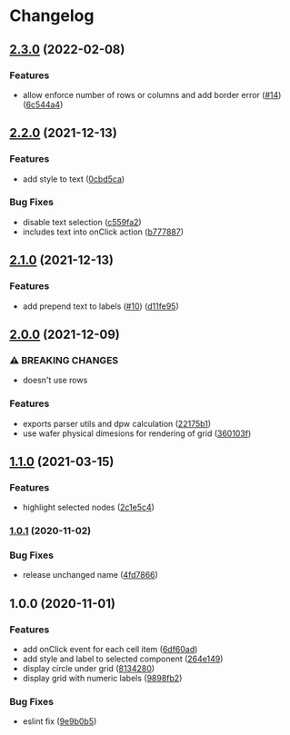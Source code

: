 # Changelog

## [2.3.0](https://www.github.com/zakodium/react-wafer/compare/v2.2.0...v2.3.0) (2022-02-08)


### Features

* allow enforce number of rows or columns and add border error ([#14](https://www.github.com/zakodium/react-wafer/issues/14)) ([6c544a4](https://www.github.com/zakodium/react-wafer/commit/6c544a4eb29d6da6db8b5af3099e799ba9ebc62d))

## [2.2.0](https://www.github.com/zakodium/react-wafer/compare/v2.1.0...v2.2.0) (2021-12-13)


### Features

* add style to text ([0cbd5ca](https://www.github.com/zakodium/react-wafer/commit/0cbd5ca5fa1191341bf772ef85f595480e7f3e0c))


### Bug Fixes

* disable text selection ([c559fa2](https://www.github.com/zakodium/react-wafer/commit/c559fa22fc2f89f379b78f5cfe3162c8e855c039))
* includes text into onClick action ([b777887](https://www.github.com/zakodium/react-wafer/commit/b77788722e3385c01f8564b1beae9a1be00fafb5))

## [2.1.0](https://www.github.com/zakodium/react-wafer/compare/v2.0.0...v2.1.0) (2021-12-13)


### Features

* add prepend text to labels ([#10](https://www.github.com/zakodium/react-wafer/issues/10)) ([d11fe95](https://www.github.com/zakodium/react-wafer/commit/d11fe955c4ef3d89a1995525a1e35b6e0b3471bd))

## [2.0.0](https://www.github.com/zakodium/react-wafer/compare/v1.1.0...v2.0.0) (2021-12-09)


### ⚠ BREAKING CHANGES

* doesn't use rows

### Features

* exports parser utils and dpw calculation ([22175b1](https://www.github.com/zakodium/react-wafer/commit/22175b185eda948d3e5f470d51216a22992d871b))
* use wafer physical dimesions for rendering of grid ([360103f](https://www.github.com/zakodium/react-wafer/commit/360103f9b78d0df9b6e5c7a82ed9754f72f909b1))

## [1.1.0](https://www.github.com/zakodium/react-wafer/compare/v1.0.1...v1.1.0) (2021-03-15)


### Features

* highlight selected nodes ([2c1e5c4](https://www.github.com/zakodium/react-wafer/commit/2c1e5c4d4af34cf5b8cfe54d91880183bc59ee6c))

### [1.0.1](https://www.github.com/zakodium/react-wafer/compare/v1.0.0...v1.0.1) (2020-11-02)


### Bug Fixes

* release unchanged name ([4fd7866](https://www.github.com/zakodium/react-wafer/commit/4fd7866c2328b7898360ae30fecbe2610facd574))

## 1.0.0 (2020-11-01)


### Features

* add onClick event for each cell item ([6df60ad](https://www.github.com/zakodium/react-wafer/commit/6df60adc632117d184fcc441e30cd01c4d5819cd))
* add style and label to selected component ([264e149](https://www.github.com/zakodium/react-wafer/commit/264e149ed1a33d2b6fa06dff00811034a6484591))
* display circle under grid ([8134280](https://www.github.com/zakodium/react-wafer/commit/8134280dac3f95296f85e3625fad978c584f4775))
* display grid with numeric labels ([9898fb2](https://www.github.com/zakodium/react-wafer/commit/9898fb284a82c3e35b095cfba4f32b43c01ca0b8))


### Bug Fixes

* eslint fix ([9e9b0b5](https://www.github.com/zakodium/react-wafer/commit/9e9b0b5269d07b8fae3d4cf9b955a80091d9391a))
